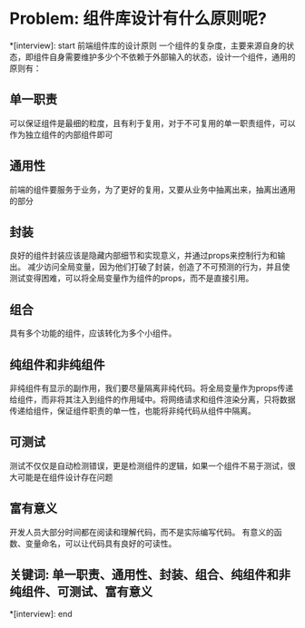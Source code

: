 # Problem: 组件库设计有什么原则呢?

*[interview]: start
前端组件库的设计原则
一个组件的复杂度，主要来源自身的状态，即组件自身需要维护多少个不依赖于外部输入的状态，设计一个组件，通用的原则有：

## 单一职责
可以保证组件是最细的粒度，且有利于复用，对于不可复用的单一职责组件，可以作为独立组件的内部组件即可

## 通用性
前端的组件要服务于业务，为了更好的复用，又要从业务中抽离出来，抽离出通用的部分

## 封装
良好的组件封装应该是隐藏内部细节和实现意义，并通过props来控制行为和输出。 减少访问全局变量，因为他们打破了封装，创造了不可预测的行为，并且使测试变得困难，可以将全局变量作为组件的props，而不是直接引用。

## 组合
具有多个功能的组件，应该转化为多个小组件。

## 纯组件和非纯组件
非纯组件有显示的副作用，我们要尽量隔离非纯代码。将全局变量作为props传递给组件，而非将其注入到组件的作用域中。将网络请求和组件渲染分离，只将数据传递给组件，保证组件职责的单一性，也能将非纯代码从组件中隔离。

## 可测试
测试不仅仅是自动检测错误，更是检测组件的逻辑，如果一个组件不易于测试，很大可能是在组件设计存在问题

## 富有意义
开发人员大部分时间都在阅读和理解代码，而不是实际编写代码。
有意义的函数、变量命名，可以让代码具有良好的可读性。

## 关键词: 单一职责、通用性、封装、组合、纯组件和非纯组件、可测试、富有意义
*[interview]: end
